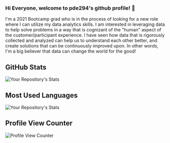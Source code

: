 ### Hi Everyone, welcome to pde294's github profile! 👋

I'm a 2021 Bootcamp grad who is in the process of looking for a new role where I can utilize my data analytics skills. I am interested in leveraging data to help solve problems in a way that is cognizant of the "human" aspect of the customer/participant experience. I have seen how data that is rigorously collected and analyzed can help us to understand each other better, and create solutions that can be continuously improved upon. In other words, I'm a big believer that data can change the world for the good! 

## GitHub Stats
![Your Repository's Stats](https://github-readme-stats.vercel.app/api?username=pde294&show_icons=true)

## Most Used Languages
![Your Repository's Stats](https://github-readme-stats.vercel.app/api/top-langs/?username=pde294&theme=blue-green)

## Profile View Counter
![Profile View Counter](https://komarev.com/ghpvc/?username=pde294)

